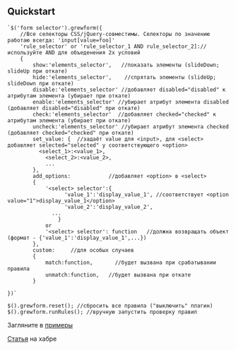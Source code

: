Quickstart
----------
	`$('form selector').grewform({
		//Все селекторы CSS/jQuery-совместимы. Селекторы по значению работаю всегда: 'input[value=foo]'
		'rule_selector' or 'rule_selector_1 AND rule_selector_2]://используйте AND для объеденения 2х условий
		{		
			show:'elements_selector',   //показать элементы (slideDown; slideUp при откате)
			hide:'elements_selector',    //спрятать элементы (slideUp; slideDown при откате)
			disable:'elements_selector' //добавляет disabled="disabled" к атрибутам элемента (убирает при откате)
			enable:'elements_selector' //убирает атрибут элемента disabled  (добавляет disabled="disabled" при откате)
			check:'elements_selector'  //добавляет checked="checked" к атрибутам элемента (убирает при откате)
			uncheck:'elements_selector' //убирает атрибут элемента checked  (добавляет checked="checked" при откате)
			set_value: {  //задаёт value для <input>, для <select> добавляет selected="selected" у соответствующего <option>
			  <select_1>:<value_1>,
                <select_2>:<value_2>,
                ...
            },
			add_options:            //добавляет <option> в <select>
			{
			    '<select> selector':{
					  'value_1':'display_value_1', //соответствует <option value="1">display_value_1</option>
					  'value_2':'display_value_2',
				  ...
				    }
			    or
			    '<select> selector': function   //должна возвращать объект (формат - {'value_1':'display_value_1',...})
			},
			custom:     //для особых случаев
			{
			    match:function,       //будет вызвана при срабатывании правила
			    unmatch:function,   //будет вызвана при откате
			}

	})`

	$().grewform.reset(); //сбросить все правила ("выключить" плагин)
	$().grewform.runRules(); //вручную запустить проверку правил

Загляните в [примеры](http://h1d.github.com/jquery-grewform/)

[Статья](http://habrahabr.ru/blogs/jquery/123940/) на хабре